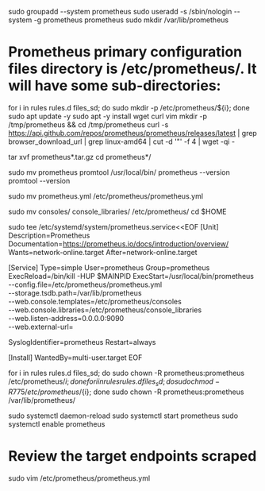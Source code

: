 sudo groupadd --system prometheus
sudo useradd -s /sbin/nologin --system -g prometheus prometheus
sudo mkdir /var/lib/prometheus

# Prometheus primary configuration files directory is /etc/prometheus/. It will have some sub-directories:

for i in rules rules.d files_sd; do sudo mkdir -p /etc/prometheus/${i}; done
sudo apt update -y
sudo apt -y install wget curl vim
mkdir -p /tmp/prometheus && cd /tmp/prometheus
curl -s https://api.github.com/repos/prometheus/prometheus/releases/latest | grep browser_download_url | grep linux-amd64 | cut -d '"' -f 4 | wget -qi -

tar xvf prometheus*.tar.gz
cd prometheus*/

sudo mv prometheus promtool /usr/local/bin/
prometheus --version
promtool --version

sudo mv prometheus.yml /etc/prometheus/prometheus.yml

sudo mv consoles/ console_libraries/ /etc/prometheus/
cd $HOME

sudo tee /etc/systemd/system/prometheus.service<<EOF
[Unit]
Description=Prometheus
Documentation=https://prometheus.io/docs/introduction/overview/
Wants=network-online.target
After=network-online.target

[Service]
Type=simple
User=prometheus
Group=prometheus
ExecReload=/bin/kill -HUP \$MAINPID
ExecStart=/usr/local/bin/prometheus \
 --config.file=/etc/prometheus/prometheus.yml \
 --storage.tsdb.path=/var/lib/prometheus \
 --web.console.templates=/etc/prometheus/consoles \
 --web.console.libraries=/etc/prometheus/console_libraries \
 --web.listen-address=0.0.0.0:9090 \
 --web.external-url=

SyslogIdentifier=prometheus
Restart=always

[Install]
WantedBy=multi-user.target
EOF

for i in rules rules.d files_sd; do sudo chown -R prometheus:prometheus /etc/prometheus/${i}; done
for i in rules rules.d files_sd; do sudo chmod -R 775 /etc/prometheus/${i}; done
sudo chown -R prometheus:prometheus /var/lib/prometheus/

sudo systemctl daemon-reload
sudo systemctl start prometheus
sudo systemctl enable prometheus

# Review the target endpoints scraped

sudo vim /etc/prometheus/prometheus.yml
